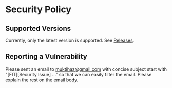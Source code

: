 # Security Policy

## Supported Versions

Currently, only the latest version is supported. See [Releases](https://github.com/muktihari/fit/releases).

## Reporting a Vulnerability

Please sent an email to muktihaz@gmail.com with concise subject start with "[FIT][Security Issue] ..." so that we can easily filter the email. Please explain the rest on the email body.
